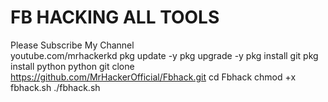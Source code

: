 # FB HACKING ALL TOOLS #
Please Subscribe My Channel  
   youtube.com/mrhackerkd
pkg update -y
pkg upgrade -y
pkg install git
pkg install python python 
git clone https://github.com/MrHackerOfficial/Fbhack.git
cd Fbhack
chmod +x fbhack.sh
./fbhack.sh
